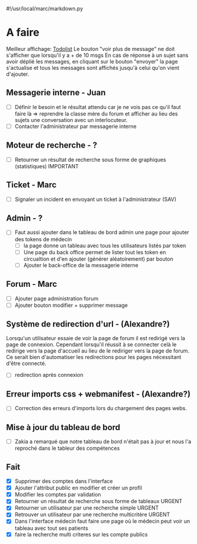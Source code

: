 #!/usr/local/marc/markdown.py


# A faire
Meilleur affichage: [Todolist](https://websiteofmarcpartensky.herokuapp.com/article/app-todolist)
Le bouton "voir plus de message" ne doit s'afficher que lorsqu'il y a + de 10 msgs
En cas de réponse à un sujet sans avoir déplié les messages,
en cliquant sur le bouton "envoyer" la page s'actualise et tous les messages sont
affichés jusqu'à celui qu'on vient d'ajouter.
    
## Messagerie interne - Juan
- [ ] Définir le besoin et le résultat attendu car je ne vois pas ce qu'il faut faire là 
  => reprendre la classe mère du forum et afficher au lieu des sujets une conversation avec un interlocuteur.
- [ ] Contacter l'administrateur par messagerie interne

## Moteur de recherche - ?
- [ ] Retourner un résultat de recherche sous forme de graphiques (statistiques) IMPORTANT

## Ticket - Marc
- [ ] Signaler un incident en envoyant un ticket à l'administrateur (SAV)

## Admin - ?
- [ ] Faut aussi ajouter dans le tableau de bord admin une page pour ajouter des tokens de médecin
	- [ ] la page donne un tableau avec tous les utilisateurs listés par token
  - [ ] Une page du back office permet de lister tout les token en circualtion et d'en ajouter (générer aléatoirement) par bouton
  - [ ] Ajouter le back-office de la messagerie interne

## Forum - Marc
- [ ] Ajouter page administration forum
- [ ] Ajouter bouton modifier + supprimer message

## Système de redirection d'url - (Alexandre?)
Lorsqu'un utilisateur essaie de voir la page de forum il est redirigé vers la page de connexion.
Cependant lorsqu'il réussit à se connecter celà le redirige vers la page d'accueil au lieu de le rediriger vers la page de forum.
Ce serait bien d'automatiser les redirections pour les pages nécessitant d'être connecté.
- [ ] redirection après connexion

## Erreur imports css + webmanifest - (Alexandre?)
- [ ] Correction des erreurs d'imports lors du chargement des pages webs.

## Mise à jour du tableau de bord
- [ ] Zakia a remarqué que notre tableau de bord n'était pas à jour et nous l'a reproché dans le tableur des compétences
 
## Fait
- [x] Supprimer des comptes dans l'interface
- [x] Ajouter l'attribut public en modifier et créer un profil
- [x] Modifier les comptes par validation
- [x] Retourner un résultat de recherche sous forme de tableaux URGENT
- [x] Retourner un utilisateur par une recherche simple URGENT
- [x] Retrouver un utilisateur par une recherche multicritère URGENT
- [x] Dans l'interface médecin faut faire une page où le médecin peut voir un tableau avec tout ses patients
- [x] faire la recherche multi criteres sur les compte publics
